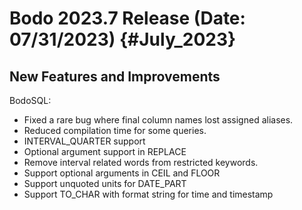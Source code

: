 Bodo 2023.7 Release (Date: 07/31/2023) {#July_2023}
========================================


## New Features and Improvements

BodoSQL:

- Fixed a rare bug where final column names lost assigned aliases.
- Reduced compilation time for some queries.
- INTERVAL_QUARTER support
- Optional argument support in REPLACE
- Remove interval related words from restricted keywords.
- Support optional arguments in CEIL and FLOOR
- Support unquoted units for DATE_PART
- Support TO_CHAR with format string for time and timestamp
